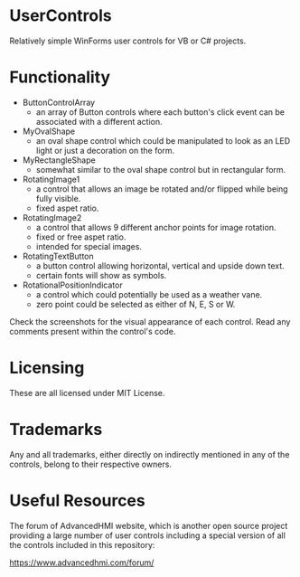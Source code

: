 # UserControls
Relatively simple WinForms user controls for VB or C# projects.

# Functionality
- ButtonControlArray
  - an array of Button controls where each button's click event can be associated with a different action.
- MyOvalShape
  - an oval shape control which could be manipulated to look as an LED light or just a decoration on the form.
- MyRectangleShape
  - somewhat similar to the oval shape control but in rectangular form.
- RotatingImage1
  - a control that allows an image be rotated and/or flipped while being fully visible.
  - fixed aspet ratio.
- RotatingImage2
  - a control that allows 9 different anchor points for image rotation.
  - fixed or free aspet ratio.
  - intended for special images.
- RotatingTextButton
  - a button control allowing horizontal, vertical and upside down text.
  - certain fonts will show as symbols.
- RotationalPositionIndicator
  - a control which could potentially be used as a weather vane.
  - zero point could be selected as either of N, E, S or W.

Check the screenshots for the visual appearance of each control.
Read any comments present within the control's code.

# Licensing
These are all licensed under MIT License.

# Trademarks
Any and all trademarks, either directly on indirectly mentioned in any of the controls, belong to their respective owners.

# Useful Resources
The forum of AdvancedHMI website, which is another open source project providing a large number of user controls including a special version of all the controls included in this repository:

https://www.advancedhmi.com/forum/
